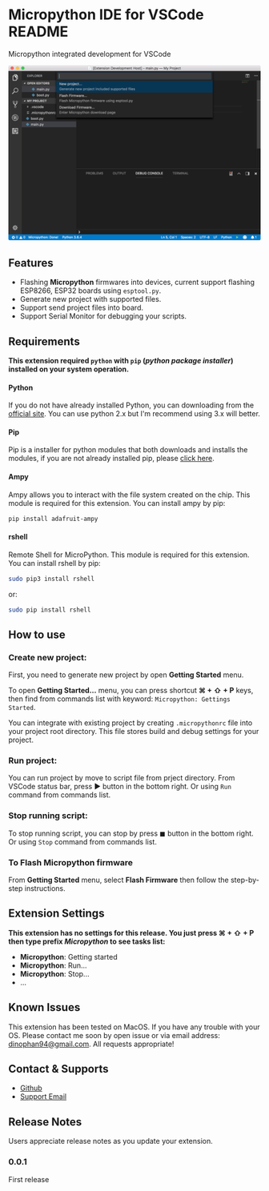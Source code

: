 # Micropython IDE for VSCode README

Micropython integrated development for VSCode

![Getting Started Screenshot](./images/readme/screenshot-getting-started.png)


## Features

- Flashing __Micropython__ firmwares into devices, current support flashing ESP8266, ESP32 boards using `esptool.py`.
- Generate new project with supported files.
- Support send project files into board.
- Support Serial Monitor for debugging your scripts.

## Requirements

**This extension required `python` with `pip` (_python package installer_) installed on your system operation.**

#### Python
If you do not have already installed Python, you can downloading from the [official site](https://www.python.org/downloads/). You can use python 2.x but I'm recommend using 3.x will better.


#### Pip
Pip is a installer for python modules that both downloads and installs the modules, if you are not already installed pip, please [click here](https://pip.pypa.io/en/stable/installing/#do-i-need-to-install-pip).

#### Ampy
Ampy allows you to interact with the file system created on the chip. This module is required for this extension. You can install ampy by pip:

```bash
pip install adafruit-ampy
```

#### rshell
Remote Shell for MicroPython. This module is required for this extension. You can install rshell by pip:

```bash
sudo pip3 install rshell
```
or:

```bash
sudo pip install rshell
```

## How to use


### Create new project:
First, you need to generate new project by open **Getting Started** menu.

To open **Getting Started...** menu, you can press shortcut **⌘ + ⇧ + P** keys, then find from commands list with keyword: `Micropython: Gettings Started`.

You can integrate with existing project by creating `.micropythonrc` file into your project root directory. This file stores build and debug settings for your project.


### Run project:
You can run project by move to script file from prject directory. From VSCode status bar, press ▶ button in the bottom right. Or using `Run` command from commands list.

### Stop running script:
To stop running script, you can stop by press ◼ button in the bottom right. Or using `Stop` command from commands list.

### To Flash Micropython firmware
From **Getting Started** menu, select **Flash Firmware** then follow the step-by-step instructions.


## Extension Settings

**This extension has no settings for this release. You just press ⌘ + ⇧ + P then type prefix _Micropython_ to see tasks list:**

- **Micropython**: Getting started
- **Micropython**: Run...
- **Micropython**: Stop...
- ...



## Known Issues

This extension has been tested on MacOS. If you have any trouble with your OS. Please contact me soon by open issue or via email address: [dinophan94@gmail.com](mailto:dinophan94@gmail.com). All requests appropriate!


## Contact & Supports

- [Github](https://github.com/dphans/micropython-ide-vscode)
- [Support Email](mailto:dinophan94@gmail.com)


## Release Notes

Users appreciate release notes as you update your extension.

### 0.0.1

First release
